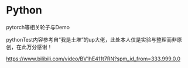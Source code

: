 # Python
pytorch等相关轮子与Demo



pythonTest内容参考自“我是土堆”的up大佬，此处本人仅是实验与整理而非原创，在此万分感谢！

https://www.bilibili.com/video/BV1hE411t7RN?spm_id_from=333.999.0.0




